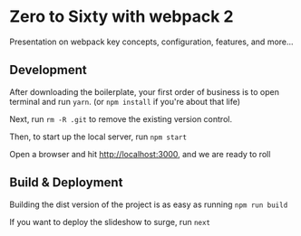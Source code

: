 # Zero to Sixty with webpack 2

Presentation on webpack key concepts, configuration, features, and more...

## Development

After downloading the boilerplate, your first order of business is to open terminal and run `yarn`. (or `npm install` if you're about that life)

Next, run `rm -R .git` to remove the existing version control.

Then, to start up the local server, run `npm start`

Open a browser and hit [http://localhost:3000](http://localhost:3000), and we are ready to roll

## Build & Deployment

Building the dist version of the project is as easy as running `npm run build`

If you want to deploy the slideshow to surge, run `next`
